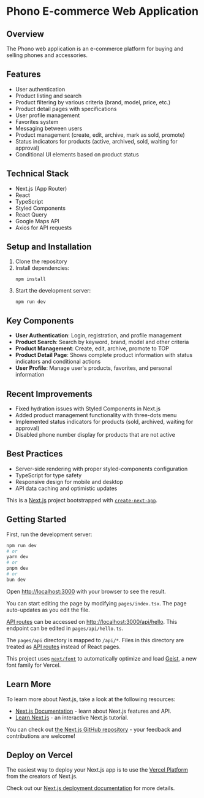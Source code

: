 # Phono E-commerce Web Application

## Overview

The Phono web application is an e-commerce platform for buying and selling phones and accessories.

## Features

- User authentication
- Product listing and search
- Product filtering by various criteria (brand, model, price, etc.)
- Product detail pages with specifications
- User profile management
- Favorites system
- Messaging between users
- Product management (create, edit, archive, mark as sold, promote)
- Status indicators for products (active, archived, sold, waiting for approval)
- Conditional UI elements based on product status

## Technical Stack

- Next.js (App Router)
- React
- TypeScript
- Styled Components
- React Query
- Google Maps API
- Axios for API requests

## Setup and Installation

1. Clone the repository
2. Install dependencies:
   ```
   npm install
   ```
3. Start the development server:
   ```
   npm run dev
   ```

## Key Components

- **User Authentication**: Login, registration, and profile management
- **Product Search**: Search by keyword, brand, model and other criteria
- **Product Management**: Create, edit, archive, promote to TOP
- **Product Detail Page**: Shows complete product information with status indicators and conditional actions
- **User Profile**: Manage user's products, favorites, and personal information

## Recent Improvements

- Fixed hydration issues with Styled Components in Next.js
- Added product management functionality with three-dots menu
- Implemented status indicators for products (sold, archived, waiting for approval)
- Disabled phone number display for products that are not active

## Best Practices

- Server-side rendering with proper styled-components configuration
- TypeScript for type safety
- Responsive design for mobile and desktop
- API data caching and optimistic updates

This is a [Next.js](https://nextjs.org) project bootstrapped with [`create-next-app`](https://nextjs.org/docs/pages/api-reference/create-next-app).

## Getting Started

First, run the development server:

```bash
npm run dev
# or
yarn dev
# or
pnpm dev
# or
bun dev
```

Open [http://localhost:3000](http://localhost:3000) with your browser to see the result.

You can start editing the page by modifying `pages/index.tsx`. The page auto-updates as you edit the file.

[API routes](https://nextjs.org/docs/pages/building-your-application/routing/api-routes) can be accessed on [http://localhost:3000/api/hello](http://localhost:3000/api/hello). This endpoint can be edited in `pages/api/hello.ts`.

The `pages/api` directory is mapped to `/api/*`. Files in this directory are treated as [API routes](https://nextjs.org/docs/pages/building-your-application/routing/api-routes) instead of React pages.

This project uses [`next/font`](https://nextjs.org/docs/pages/building-your-application/optimizing/fonts) to automatically optimize and load [Geist](https://vercel.com/font), a new font family for Vercel.

## Learn More

To learn more about Next.js, take a look at the following resources:

- [Next.js Documentation](https://nextjs.org/docs) - learn about Next.js features and API.
- [Learn Next.js](https://nextjs.org/learn-pages-router) - an interactive Next.js tutorial.

You can check out [the Next.js GitHub repository](https://github.com/vercel/next.js) - your feedback and contributions are welcome!

## Deploy on Vercel

The easiest way to deploy your Next.js app is to use the [Vercel Platform](https://vercel.com/new?utm_medium=default-template&filter=next.js&utm_source=create-next-app&utm_campaign=create-next-app-readme) from the creators of Next.js.

Check out our [Next.js deployment documentation](https://nextjs.org/docs/pages/building-your-application/deploying) for more details.
